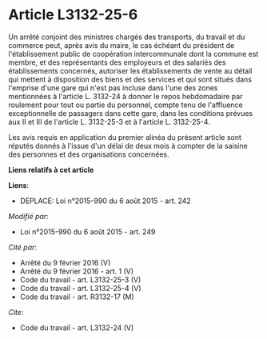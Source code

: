 # Article L3132-25-6

Un arrêté conjoint des ministres chargés des transports, du travail et du commerce peut, après avis du maire, le cas échéant
du président de l'établissement public de coopération intercommunale dont la commune est membre, et des représentants des
employeurs et des salariés des établissements concernés, autoriser les établissements de vente au détail qui mettent à
disposition des biens et des services et qui sont situés dans l'emprise d'une gare qui n'est pas incluse dans l'une des zones
mentionnées à l'article L. 3132-24 à donner le repos hebdomadaire par roulement pour tout ou partie du personnel, compte tenu
de l'affluence exceptionnelle de passagers dans cette gare, dans les conditions prévues aux II et III de l'article L.
3132-25-3 et à l'article L. 3132-25-4. 

Les avis requis en application du premier alinéa du présent article sont réputés donnés à l'issue d'un délai de deux mois à
compter de la saisine des personnes et des organisations concernées.

**Liens relatifs à cet article**

**Liens**:

  - DEPLACE: Loi n°2015-990 du 6 août 2015 - art. 242

_Modifié par_:

  - Loi n°2015-990 du 6 août 2015 - art. 249

_Cité par_:

  - Arrêté du 9 février 2016 (V)
  - Arrêté du 9 février 2016 - art. 1 (V)
  - Code du travail - art. L3132-25-3 (V)
  - Code du travail - art. L3132-25-4 (V)
  - Code du travail - art. R3132-17 (M)

_Cite_:

  - Code du travail - art. L3132-24 (V)
